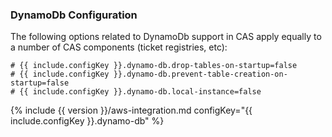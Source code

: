 ### DynamoDb Configuration

The following options related to DynamoDb support in CAS apply equally to a number of CAS components (ticket registries, etc):

```properties
# {{ include.configKey }}.dynamo-db.drop-tables-on-startup=false
# {{ include.configKey }}.dynamo-db.prevent-table-creation-on-startup=false
# {{ include.configKey }}.dynamo-db.local-instance=false
```

{% include {{ version }}/aws-integration.md configKey="{{ include.configKey }}.dynamo-db" %}
